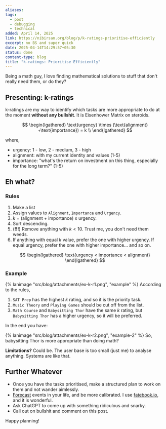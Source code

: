```yaml
---
aliases: 
tags:
  - post
  - debugging
  - technical
added: April 14, 2025
link: https://nibirsan.org/blog/p/k-ratings-prioritise-efficiently
excerpt: no BS and super quick
date: 2025-04-14T14:29:57+05:30
status: done
content-type: blog
title: "k-ratings: Prioritise Efficiently"
---
```

Being a math guy, I love finding mathematical solutions to stuff that don't really need them, or do they? 
## Presenting: k-ratings
k-ratings are my way to identify which tasks are more appropriate to do at the moment **without any bullshit**. It is Eisenhower Matrix on steroids.

$$
\begin{lgathered}
\text{urgency} \times (\text{alignment} +\text{importance}) = k \\
\end{lgathered}
$$

where, 
- urgency: 1 - low, 2 - medium, 3 - high
- alignment: with my current identity and values (1-5)
- importance: "what's the return on investment on this thing, especially for the long term?" (1-5)
## Eh what?
### Rules
1. Make a list
2. Assign values to `Alignment`, `Importance` and `Urgency`.
3. $k$ = (alignment + importance) x urgency.
4. Sort descending.
5. (**!!!**) Remove anything with $k < 10$. Trust me, you don't need them weeds.
6. If anything with equal $k$ value, prefer the one with higher urgency. If equal urgency, prefer the one with higher importance... and so on.

$$
\begin{lgathered}
\text{urgency < importance < alignment}
\end{lgathered}
$$

### Example
{% lanimage "src/blog/attachments/ex-k-r1.png", "example" %}
According to the rules, 
1. `SAT Prep` has the highest $k$ rating, and so it is the priority task.
2. `Music Theory` and `Playing Games` should be cut off from the list.
3. `Math Course` and `Babysitting Thor` have the same $k$ rating, but `Babysitting Thor` has a higher urgency, so it will be preferred.

In the end you have:

{% lanimage "src/blog/attachments/ex-k-r2.png", "example-2" %}
So, babysitting Thor is more appropriate than doing math?

**Limitations?** Could be. The user base is too small (just me) to analyse anything. Systems are like that.
## Further Whatever
- Once you have the tasks prioritised, make a structured plan to work on them and not wander aimlessly.
- [Forecast](https://www.lesswrong.com/w/forecasting-and-prediction) events in your life, and be more calibrated. I use [fatebook.io](https://fatebook.io/), and it is wonderful.
- Ask ChatGPT to come up with something ridiculous and snarky.
- Call out on bullshit and comment on this post.

Happy planning!